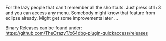 For the lazy people that can't remember all the shortcuts.
Just press ctrl+3 and you can access any menu.
Somebody might know that feature from eclipse already.
Might get some improvements later ...

Binary Releases can be found under:
https://github.com/TheCrazyT/x64dbg-plugin-quickaccess/releases